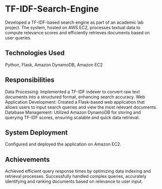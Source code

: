 # TF-IDF-Search-Engine

Developed a TF-IDF-based search engine as part of an academic lab project. The system, hosted on AWS EC2, processes textual data to compute relevance scores and efficiently retrieves documents based on user queries.

## Technologies Used
Python, Flask, Amazon DynamoDB, Amazon EC2

## Responsibilities
Data Processing: Implemented a TF-IDF indexer to convert raw text documents into a structured format, enhancing search accuracy.
Web Application Development: Created a Flask-based web application that allows users to input search queries and view the most relevant documents.
Database Management: Utilized Amazon DynamoDB for storing and querying TF-IDF scores, ensuring scalable and quick data retrieval.

## System Deployment
Configured and deployed the application on Amazon EC2. 

## Achievements
Achieved efficient query response times by optimizing data indexing and retrieval processes.
Successfully handled complex queries, accurately identifying and ranking documents based on relevance to user input.
